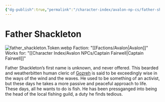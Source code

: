 ```yaml
---
{"dg-publish":true,"permalink":"/character-index/avalon-np-cs/father-shackleton/","title":"Father Shackleton","tags":["Avalon","NPC"],"created":"2025-05-30T19:47:49.000-05:00"}
---
```


# Father Shackleton
![father_shackleton.Token.webp](/img/user/Assets/Voidbound%20token%20images/father_shackleton.Token.webp)
Faction: "[[Factions/Avalon\|Avalon]]"
Works for: "[[Character Index/Avalon NPCs/Captain Fairwell\|Captain Fairwell]]"

Father Shackleton’s first name is unknown, and never offered. This bearded and weatherbitten human cleric of [Gozreh](https://2e.aonprd.com/Deities.aspx?ID=284) is said to be exceedingly wise in the ways of the wind and the waves. He used to be something of an activist, but these days he takes a more passive and peaceful approach to life. These days, all he wants to do is fish. He has been pressganged into being the head of the local fishing guild, a duty he finds tedious.
